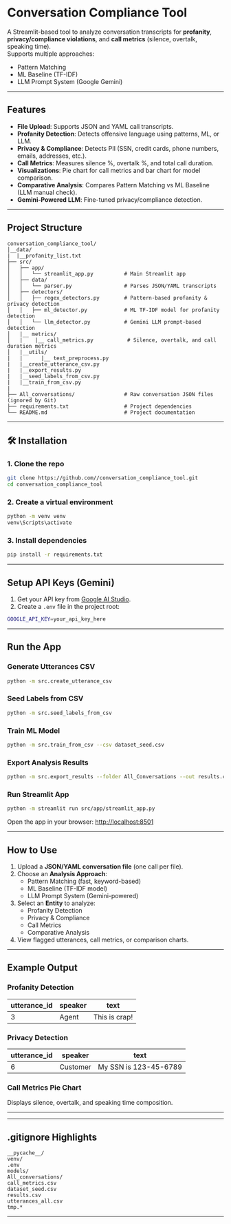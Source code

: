 #  Conversation Compliance Tool

A Streamlit-based tool to analyze conversation transcripts for **profanity**, **privacy/compliance violations**, and **call metrics** (silence, overtalk, speaking time).  
Supports multiple approaches:  
-  Pattern Matching  
-  ML Baseline (TF-IDF)  
-  LLM Prompt System (Google Gemini)  

---

##  Features
-  **File Upload**: Supports JSON and YAML call transcripts.
-  **Profanity Detection**: Detects offensive language using patterns, ML, or LLM.
-  **Privacy & Compliance**: Detects PII (SSN, credit cards, phone numbers, emails, addresses, etc.).
-  **Call Metrics**: Measures silence %, overtalk %, and total call duration.
-  **Visualizations**: Pie chart for call metrics and bar chart for model comparison.
-  **Comparative Analysis**: Compares Pattern Matching vs ML Baseline (LLM manual check).
-  **Gemini-Powered LLM**: Fine-tuned privacy/compliance detection.

---

## Project Structure
```
conversation_compliance_tool/
│__data/
|  |__profanity_list.txt
├── src/
│   ├── app/
│   │   └── streamlit_app.py          # Main Streamlit app
│   ├── data/
│   │   └── parser.py                 # Parses JSON/YAML transcripts
│   ├── detectors/
│   │   ├── regex_detectors.py        # Pattern-based profanity & privacy detection
│   │   ├── ml_detector.py            # ML TF-IDF model for profanity detection
│   │   └── llm_detector.py           # Gemini LLM prompt-based detection
│   |__ metrics/
│   |    |__ call_metrics.py           # Silence, overtalk, and call duration metrics
│   |__utils/
|   |      |__ text_preprocess.py
|   |__create_utterance_csv.py
|   |__export_results.py
|   |__seed_labels_from_csv.py
|   |__train_from_csv.py
|
├── All_conversations/                # Raw conversation JSON files (ignored by Git)
├── requirements.txt                  # Project dependencies
└── README.md                         # Project documentation
```

---

## 🛠️ Installation

### 1. Clone the repo
```bash
git clone https://github.com//conversation_compliance_tool.git
cd conversation_compliance_tool
```

### 2. Create a virtual environment
```bash
python -m venv venv
venv\Scripts\activate          
```

### 3. Install dependencies
```bash
pip install -r requirements.txt
```

---

## Setup API Keys (Gemini)

1. Get your API key from [Google AI Studio](https://aistudio.google.com/app/apikey).  
2. Create a `.env` file in the project root:
```bash
GOOGLE_API_KEY=your_api_key_here
```

---

## Run the App

### Generate Utterances CSV

```bash
python -m src.create_utterance_csv 
```
### Seed Labels from CSV
```bash
python -m src.seed_labels_from_csv 
```

### Train ML Model
```bash
python -m src.train_from_csv --csv dataset_seed.csv 
```
### Export Analysis Results
```bash
python -m src.export_results --folder All_Conversations --out results.csv
```

### Run Streamlit App
```bash
python -m streamlit run src/app/streamlit_app.py
```

Open the app in your browser: [http://localhost:8501](http://localhost:8501)

---

## How to Use
1. Upload a **JSON/YAML conversation file** (one call per file).  
2. Choose an **Analysis Approach**:
   - Pattern Matching (fast, keyword-based)
   - ML Baseline (TF-IDF model)
   - LLM Prompt System (Gemini-powered)
3. Select an **Entity** to analyze:
   - Profanity Detection
   - Privacy & Compliance
   - Call Metrics
   - Comparative Analysis
4. View flagged utterances, call metrics, or comparison charts.

---

## Example Output
### Profanity Detection
| utterance_id | speaker | text           |
|-------------|---------|----------------|
| 3           | Agent   | This is crap!  |

### Privacy Detection
| utterance_id | speaker | text                            |
|-------------|---------|--------------------------------|
| 6           | Customer| My SSN is 123-45-6789          |

### Call Metrics Pie Chart
Displays silence, overtalk, and speaking time composition.

---

---

## .gitignore Highlights
```
__pycache__/
venv/
.env
models/
All_conversations/
call_metrics.csv
dataset_seed.csv
results.csv
utterances_all.csv
tmp.*
```

---